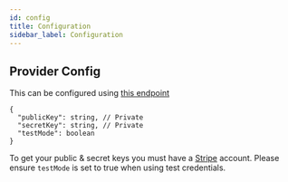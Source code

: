 ```yaml
---
id: config
title: Configuration
sidebar_label: Configuration
---
```


## Provider Config

This can be configured using [this endpoint](https://dpsg.deity.cloud/#/Management/EnvironmentPaymentProviderController_stripe_create)


```
{
  "publicKey": string, // Private
  "secretKey": string, // Private
  "testMode": boolean
}
```

To get your public &amp; secret keys you must have a [Stripe](https://dashboard.stripe.com/dashboard) account.  Please ensure `testMode` is set to true when using test credentials.

